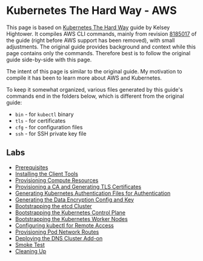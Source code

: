 # Kubernetes The Hard Way - AWS

This page is based on [Kubernetes The Hard
Way](https://github.com/kelseyhightower/kubernetes-the-hard-way/) guide by Kelsey
Hightower. It compiles AWS CLI commands, mainly from revision
[8185017](https://github.com/kelseyhightower/kubernetes-the-hard-way/tree/818501707e418fc4d6e6aedef8395ca368e3097e)
of the guide (right before AWS support has been removed), with small
adjustments. The original guide provides background and context while this page
contains only the commands. Therefore best is to follow the original guide
side-by-side with this page.

The intent of this page is similar to the original guide. My motivation to
compile it has been to learn more about AWS and Kubernetes.

To keep it somewhat organized, various files generated by this guide's commands
end in the folders below, which is different from the original guide:
- `bin` - for `kubectl` binary
- `tls` - for certificates
- `cfg` - for configuration files
- `ssh` - for SSH private key file

## Labs

* [Prerequisites](docs/01-prerequisites.md)
* [Installing the Client Tools](docs/02-client-tools.md)
* [Provisioning Compute Resources](docs/03-compute-resources.md)
* [Provisioning a CA and Generating TLS Certificates](docs/04-certificate-authority.md)
* [Generating Kubernetes Authentication Files for Authentication](docs/05-kubernetes-configuration-files.md)
* [Generating the Data Encryption Config and Key](docs/06-data-encryption-keys.md)
* [Bootstrapping the etcd Cluster](docs/07-bootstrapping-etcd.md)
* [Bootstrapping the Kubernetes Control Plane](docs/08-bootstrapping-kubernetes-controllers.md)
* [Bootstrapping the Kubernetes Worker Nodes](docs/09-bootstrapping-kubernetes-workers.md)
* [Configuring kubectl for Remote Access](docs/10-configuring-kubectl.md)
* [Provisioning Pod Network Routes](docs/11-pod-network-routes.md)
* [Deploying the DNS Cluster Add-on](docs/12-dns-addon.md)
* [Smoke Test](docs/13-smoke-test.md)
* [Cleaning Up](docs/14-cleanup.md)

